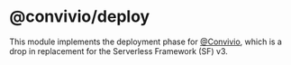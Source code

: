 # @convivio/deploy

This module implements the deployment phase for [@Convivio](https://github.com/jgilbert01/convivio), which is a drop in replacement for the Serverless Framework (SF) v3.

